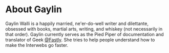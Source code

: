 # About Gaylin

Gaylin Walli is a happily married, ne'er-do-well writer and dilettante, obsessed with books, martial arts, writing, and whiskey (not necessarily in that order). Gaylin currently serves as the Pied Piper of documentation and translator of Geek [@Fastly](www.fastly.com). She tries to help people understand how to make the Interwebs go faster.
